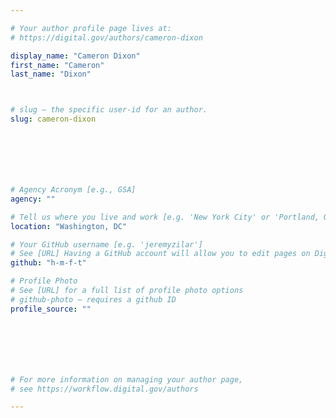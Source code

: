 ```yaml
---

# Your author profile page lives at:
# https://digital.gov/authors/cameron-dixon

display_name: "Cameron Dixon"
first_name: "Cameron"
last_name: "Dixon"



# slug — the specific user-id for an author.
slug: cameron-dixon







# Agency Acronym [e.g., GSA]
agency: ""

# Tell us where you live and work [e.g. 'New York City' or 'Portland, OR']
location: "Washington, DC"

# Your GitHub username [e.g. 'jeremyzilar']
# See [URL] Having a GitHub account will allow you to edit pages on DigitalGov. The image used in your GitHub account can also be used to populate your digital.gov profile photo.
github: "h-m-f-t"

# Profile Photo
# See [URL] for a full list of profile photo options
# github-photo — requires a github ID
profile_source: ""







# For more information on managing your author page,
# see https://workflow.digital.gov/authors

---
```

